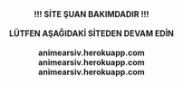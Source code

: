 <div align="center"><b>!!! SİTE ŞUAN BAKIMDADIR !!!</b></div>
<br />

<div align="center"><b>LÜTFEN AŞAĞIDAKİ SİTEDEN DEVAM EDİN</b></div>
<br />
<div align="center"><b>animearsiv.herokuapp.com</b></div>
<div align="center"><b>animearsiv.herokuapp.com</b></div>
<div align="center"><b>animearsiv.herokuapp.com</b></div>
